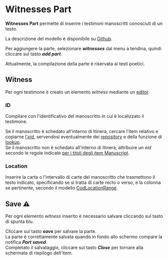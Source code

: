 # Witnesses Part

**Witnesses Part** permette di inserire i testimoni manoscritti conosciuti di un testo.   

La descrizione del modello è disponibile su [Github](https://github.com/vedph/cadmus-itinera#witnessespart).  

Per aggiungere la parte, selezionare _**witnesses**_ dal menu a tendina, quindi cliccare sul tasto _**add part**_.  

Attualmente, la compilazione della parte è riservata ai testi poetici.  

## Witness
Per ogni testimone è creato un elemento _witness_ mediante un [editor](Editor_Brick.md).

### ID
Compilare con l'identificativo del manoscritto in cui è localizzato il testimone.  

Se il manoscritto è schedato all'interno di Itinera, cercare l'item relativo e copiarne [l'_eid_](identifiers.md), servendosi eventualmente dei [repository](repository.md) e della funzione di [lookup](lookup.md).  
Se il manoscritto non è schedato all'interno di Itinera, attribuire un _eid_ secondo le regole indicate [per i titoli degli item Manuscript](Item_Manuscript_Metadata.md).  


### Location
Inserire la carta o l'intervallo di carte del manoscritto che trasmettono il testo indicato, specificando se si tratta di carte recto o verso, e la colonna se pertinente, secondo il modello [CodLocationRange](Cod_Location_Brick).  

## Save ⚠️ 

Per ogni elemento _witness_ inserito è necessario salvare cliccando sul tasto di spunta blu.

Cliccare sul tasto **_save_** per salvare la parte.  
La parte è correttamente salvata quando in fondo allo schermo compare la notifica **_Part saved_**.  
Completato il salvataggio, cliccare sul tasto **_Close_** per tornare alla schermata di riepilogo dell'item.
